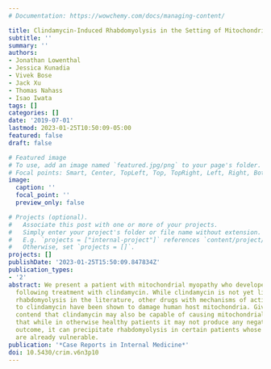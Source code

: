 ```yaml
---
# Documentation: https://wowchemy.com/docs/managing-content/

title: Clindamycin-Induced Rhabdomyolysis in the Setting of Mitochondrial Myopathy
subtitle: ''
summary: ''
authors:
- Jonathan Lowenthal
- Jessica Kunadia
- Vivek Bose
- Jack Xu
- Thomas Nahass
- Isao Iwata
tags: []
categories: []
date: '2019-07-01'
lastmod: 2023-01-25T10:50:09-05:00
featured: false
draft: false

# Featured image
# To use, add an image named `featured.jpg/png` to your page's folder.
# Focal points: Smart, Center, TopLeft, Top, TopRight, Left, Right, BottomLeft, Bottom, BottomRight.
image:
  caption: ''
  focal_point: ''
  preview_only: false

# Projects (optional).
#   Associate this post with one or more of your projects.
#   Simply enter your project's folder or file name without extension.
#   E.g. `projects = ["internal-project"]` references `content/project/deep-learning/index.md`.
#   Otherwise, set `projects = []`.
projects: []
publishDate: '2023-01-25T15:50:09.847834Z'
publication_types:
- '2'
abstract: We present a patient with mitochondrial myopathy who developed rhabdomyolysis
  following treatment with clindamycin. While clindamycin is not yet linked to drug-induced
  rhabdomyolysis in the literature, other drugs with mechanisms of action similar
  to clindamycin have been shown to damage human host mitochondria. Given this, we
  contend that clindamycin may also be capable of causing mitochondrial injury, and
  that while in otherwise healthy patients it may not produce any negative clinical
  outcome, it can precipitate rhabdomyolysis in certain patients whose mitochondria
  are already vulnerable.
publication: '*Case Reports in Internal Medicine*'
doi: 10.5430/crim.v6n3p10
---
```

